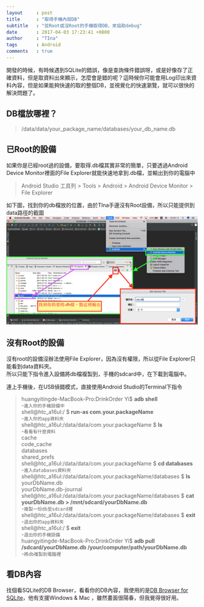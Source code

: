 ```yaml
---
layout     : post
title      : "取得手機內部DB"
subtitle   : "從Root或沒Root的手機取得DB，來協助debug"
date       : 2017-04-03 17:23:41 +0800
author     : "TIna"
tags       : Android
comments   : true
---
```


開發的時候，有時候遇到SQLite的錯誤，像是查詢條件錯誤呀，或是好像存了正確資料，但是取資料出來顯示，怎麼會是錯的呢？這時候你可能會用Log印出來資料內容，但是如果能夠快速的取的整個DB，並視覺化的快速瀏覽，就可以很快的解決問題了。

## DB檔放哪裡？
> /data/data/your_package_name/databases/your_db_name.db

## 已Root的設備
如果你是已經root過的設備，要取得.db檔其實非常的簡單，只要透過Android Device Monitor裡面的File Explorer就能快速地拿到.db檔，並輸出到你的電腦中

> Android Studio 工具列 > Tools > Android > Android Device Monitor > File Explorer

如下圖，找到你的db檔放的位置，由於TIna手邊沒有Root設備，所以只能提供到data路徑的截圖
[![file_explorer](https://github.com/t79111222/t79111222.github.io/blob/master/images/2017/04/file_explorer.png?raw=true)](https://github.com/t79111222/t79111222.github.io/blob/master/images/2017/04/file_explorer.png?raw=true)

## 沒有Root的設備
沒有root的設備沒辦法使用File Explorer，因為沒有權限，所以從File Explorer只能看到data資料夾。  
所以只能下指令進入設備將db檔複製到，手機的sdcard中，在下載到電腦中。

連上手機後，在USB偵錯模式，直接使用Android Studio的Terminal下指令
>huangyitingde-MacBook-Pro:DrinkOrder Yi$ **adb shell**   
>-```進入你的手機設備中```  
>shell@htc_a16ul:/ $ **run-as com.your.packageName**   
>-```進入你的app資料夾```  
>shell@htc_a16ul:/data/data/com.your.packageName $ **ls**   
>-```看看有什麼資料```  
>cache  
>code_cache  
>databases  
>shared_prefs  
>shell@htc_a16ul:/data/data/com.your.packageName $ **cd databases**   
>-```進入databases資料夾```  
>shell@htc_a16ul:/data/data/com.your.packageName/databases $ **ls**  
>yourDbName.db  
>yourDbName.db-journal  
>shell@htc_a16ul:/data/data/com.your.packageName/databases $ **cat yourDbName.db > /mnt/sdcard/yourDbName.db**   
>-```複製一份db至sdcard裡```  
>shell@htc_a16ul:/data/data/com.your.packageName/databases $ **exit**   
>-```退出你的app資料夾```  
>shell@htc_a16ul:/ $ **exit**   
>-```退出你的手機設備```  
>huangyitingde-MacBook-Pro:DrinkOrder Yi$ **adb pull /sdcard/yourDbName.db /your/computer/path/yourDbName.db**   
>-```將db複製到電腦裡```   

## 看DB內容
找個看SQLite的DB Browser，看看你的DB內容，我使用的是[DB Browser for SQLite](http://sqlitebrowser.org/)，他有支援Windows & Mac ，雖然畫面很陽春，但我覺得很好用。
